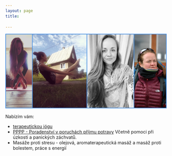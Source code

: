```yaml
---
layout: page
title: 

---
```

![](/uploads/BeFunky-collage.jpg)

Nabízím vám:

* [terapeutickou jógu](terapeuticka-joga.html)
* [PPPP - Poradenství v poruchách příjmu potravy](pppp-poradenstvi-v-poruchach-prijmu-potravy.html) Včetně pomoci při úzkosti a panických záchvatů.
* Masáže proti stresu - olejová, aromaterapeutická masáž a masáž proti bolestem, práce s energií
